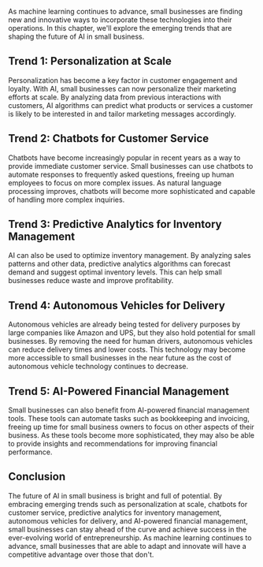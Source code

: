 

As machine learning continues to advance, small businesses are finding new and innovative ways to incorporate these technologies into their operations. In this chapter, we'll explore the emerging trends that are shaping the future of AI in small business.

Trend 1: Personalization at Scale
---------------------------------

Personalization has become a key factor in customer engagement and loyalty. With AI, small businesses can now personalize their marketing efforts at scale. By analyzing data from previous interactions with customers, AI algorithms can predict what products or services a customer is likely to be interested in and tailor marketing messages accordingly.

Trend 2: Chatbots for Customer Service
--------------------------------------

Chatbots have become increasingly popular in recent years as a way to provide immediate customer service. Small businesses can use chatbots to automate responses to frequently asked questions, freeing up human employees to focus on more complex issues. As natural language processing improves, chatbots will become more sophisticated and capable of handling more complex inquiries.

Trend 3: Predictive Analytics for Inventory Management
------------------------------------------------------

AI can also be used to optimize inventory management. By analyzing sales patterns and other data, predictive analytics algorithms can forecast demand and suggest optimal inventory levels. This can help small businesses reduce waste and improve profitability.

Trend 4: Autonomous Vehicles for Delivery
-----------------------------------------

Autonomous vehicles are already being tested for delivery purposes by large companies like Amazon and UPS, but they also hold potential for small businesses. By removing the need for human drivers, autonomous vehicles can reduce delivery times and lower costs. This technology may become more accessible to small businesses in the near future as the cost of autonomous vehicle technology continues to decrease.

Trend 5: AI-Powered Financial Management
----------------------------------------

Small businesses can also benefit from AI-powered financial management tools. These tools can automate tasks such as bookkeeping and invoicing, freeing up time for small business owners to focus on other aspects of their business. As these tools become more sophisticated, they may also be able to provide insights and recommendations for improving financial performance.

Conclusion
----------

The future of AI in small business is bright and full of potential. By embracing emerging trends such as personalization at scale, chatbots for customer service, predictive analytics for inventory management, autonomous vehicles for delivery, and AI-powered financial management, small businesses can stay ahead of the curve and achieve success in the ever-evolving world of entrepreneurship. As machine learning continues to advance, small businesses that are able to adapt and innovate will have a competitive advantage over those that don't.
